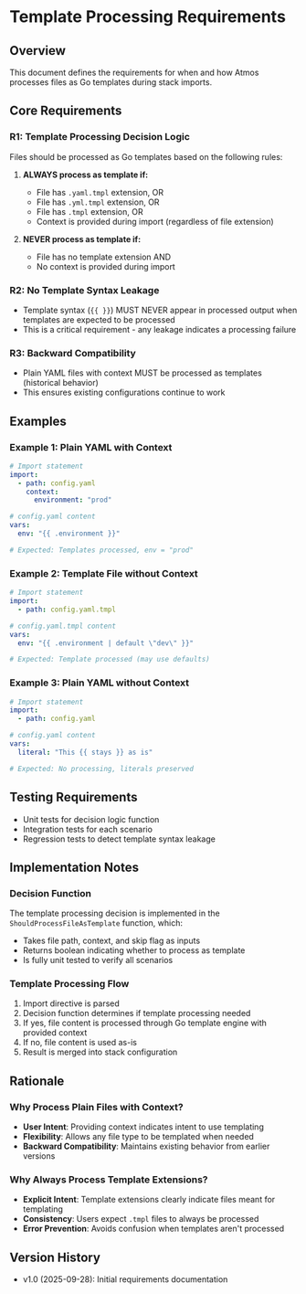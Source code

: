 # Template Processing Requirements

## Overview
This document defines the requirements for when and how Atmos processes files as Go templates during stack imports.

## Core Requirements

### R1: Template Processing Decision Logic
Files should be processed as Go templates based on the following rules:

1. **ALWAYS process as template if:**
   - File has `.yaml.tmpl` extension, OR
   - File has `.yml.tmpl` extension, OR
   - File has `.tmpl` extension, OR
   - Context is provided during import (regardless of file extension)

2. **NEVER process as template if:**
   - File has no template extension AND
   - No context is provided during import

### R2: No Template Syntax Leakage
- Template syntax (`{{ }}`) MUST NEVER appear in processed output when templates are expected to be processed
- This is a critical requirement - any leakage indicates a processing failure

### R3: Backward Compatibility
- Plain YAML files with context MUST be processed as templates (historical behavior)
- This ensures existing configurations continue to work

## Examples

### Example 1: Plain YAML with Context
```yaml
# Import statement
import:
  - path: config.yaml
    context:
      environment: "prod"

# config.yaml content
vars:
  env: "{{ .environment }}"

# Expected: Templates processed, env = "prod"
```

### Example 2: Template File without Context
```yaml
# Import statement
import:
  - path: config.yaml.tmpl

# config.yaml.tmpl content
vars:
  env: "{{ .environment | default \"dev\" }}"

# Expected: Template processed (may use defaults)
```

### Example 3: Plain YAML without Context
```yaml
# Import statement
import:
  - path: config.yaml

# config.yaml content
vars:
  literal: "This {{ stays }} as is"

# Expected: No processing, literals preserved
```

## Testing Requirements
- Unit tests for decision logic function
- Integration tests for each scenario
- Regression tests to detect template syntax leakage

## Implementation Notes

### Decision Function
The template processing decision is implemented in the `ShouldProcessFileAsTemplate` function, which:
- Takes file path, context, and skip flag as inputs
- Returns boolean indicating whether to process as template
- Is fully unit tested to verify all scenarios

### Template Processing Flow
1. Import directive is parsed
2. Decision function determines if template processing needed
3. If yes, file content is processed through Go template engine with provided context
4. If no, file content is used as-is
5. Result is merged into stack configuration

## Rationale

### Why Process Plain Files with Context?
- **User Intent**: Providing context indicates intent to use templating
- **Flexibility**: Allows any file type to be templated when needed
- **Backward Compatibility**: Maintains existing behavior from earlier versions

### Why Always Process Template Extensions?
- **Explicit Intent**: Template extensions clearly indicate files meant for templating
- **Consistency**: Users expect `.tmpl` files to always be processed
- **Error Prevention**: Avoids confusion when templates aren't processed

## Version History
- v1.0 (2025-09-28): Initial requirements documentation
